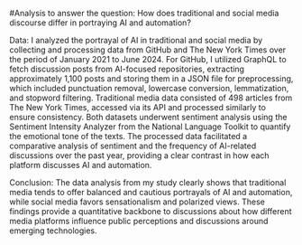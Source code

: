 #Analysis to answer the question: 
How does traditional and social media discourse differ in portraying AI and automation?

Data:
I analyzed the portrayal of AI in traditional and social media by collecting and
processing data from GitHub and The New York Times over the period of January 2021 to June
2024. For GitHub, I utilized GraphQL to fetch discussion posts from AI-focused repositories,
extracting approximately 1,100 posts and storing them in a JSON file for preprocessing, which
included punctuation removal, lowercase conversion, lemmatization, and stopword filtering.
Traditional media data consisted of 498 articles from The New York Times, accessed via its API
and processed similarly to ensure consistency. Both datasets underwent sentiment analysis using
the Sentiment Intensity Analyzer from the National Language Toolkit to quantify the emotional
tone of the texts. The processed data facilitated a comparative analysis of sentiment and the
frequency of AI-related discussions over the past year, providing a clear contrast in how each
platform discusses AI and automation.

Conclusion:
The data analysis from my study clearly shows that traditional media tends to offer balanced and
cautious portrayals of AI and automation, while social media favors sensationalism and polarized views.
These findings provide a quantitative backbone to discussions about how different media platforms 
influence public perceptions and discussions around emerging technologies.

